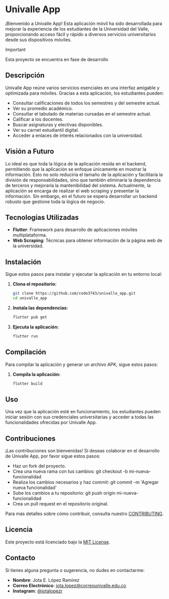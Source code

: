 # Univalle App

¡Bienvenido a Univalle App! Esta aplicación móvil ha sido desarrollada para mejorar la experiencia de los estudiantes de la Universidad del Valle, proporcionando acceso fácil y rápido a diversos servicios universitarios desde sus dispositivos móviles.

>[!IMPORTANT]
> Esta proyecto se encuentra en fase de desarrollo

## Descripción

Univalle App reúne varios servicios esenciales en una interfaz amigable y optimizada para móviles. Gracias a esta aplicación, los estudiantes pueden:

- Consultar calificaciones de todos los semestres y del semestre actual.
- Ver su promedio académico.
- Consultar el tabulado de materias cursadas en el semestre actual.
- Calificar a los docentes.
- Buscar asignaturas y electivas disponibles.
- Ver su carnet estudiantil digital.
- Acceder a enlaces de interés relacionados con la universidad.

## Visión a Futuro

Lo ideal es que toda la lógica de la aplicación resida en el backend, permitiendo que la aplicación se enfoque únicamente en mostrar la información. Esto no solo reduciría el tamaño de la aplicación y facilitaría la división de responsabilidades, sino que también eliminaría la dependencia de terceros y mejoraría la mantenibilidad del sistema. Actualmente, la aplicación se encarga de realizar el web scraping y presentar la información. Sin embargo, en el futuro se espera desarrollar un backend robusto que gestione toda la lógica de negocio.

## Tecnologías Utilizadas

- **Flutter**: Framework para desarrollo de aplicaciones móviles multiplataforma.
- **Web Scraping**: Técnicas para obtener información de la página web de la universidad.

## Instalación

Sigue estos pasos para instalar y ejecutar la aplicación en tu entorno local:

1. **Clona el repositorio:**
   ```bash
   git clone https://github.com/code3743/univalle_app.git
   cd univalle_app
   ```

2. **Instala las dependencias:**
   ```bash
   flutter pub get
   ```

3. **Ejecuta la aplicación:**
   ```bash
   flutter run
   ```

## Compilación

Para compilar la aplicación y generar un archivo APK, sigue estos pasos:

1. **Compila la aplicación:**
   ```bash
   flutter build
   ```

## Uso

Una vez que la aplicación esté en funcionamiento, los estudiantes pueden iniciar sesión con sus credenciales universitarias y acceder a todas las funcionalidades ofrecidas por Univalle App.

## Contribuciones

¡Las contribuciones son bienvenidas! Si deseas colaborar en el desarrollo de Univalle App, por favor sigue estos pasos:

- Haz un fork del proyecto.
- Crea una nueva rama con tus cambios: git checkout -b mi-nueva-funcionalidad
- Realiza los cambios necesarios y haz commit: git commit -m 'Agregar nueva funcionalidad'
- Sube los cambios a tu repositorio: git push origin mi-nueva-funcionalidad
- Crea un pull request en el repositorio original.

Para más detalles sobre cómo contribuir, consulta nuestro [CONTRIBUTING](CONTRIBUTING.md).

## Licencia

Este proyecto está licenciado bajo la [MIT License](LICENSE).

## Contacto

Si tienes alguna pregunta o sugerencia, no dudes en contactarme:

- **Nombre**: Jota E. López Ramírez
- **Correo Electrónico**: [jota.lopez@correounivalle.edu.co](mailto:jota.lopez@correounivalle.edu.co)
- **Instagram**: [@jotalopezr](https://www.instagram.com/jotalopezr/)
